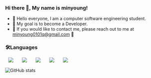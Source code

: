 ### Hi there 👋, My name is minyoung!
- 👋 Hello everyone, I am a computer software engineering student.
- 👀 My goal is to become a Developer.
- 🌱 If you would like to contact me, please reach out to me at minyoung0101q@gmail.com 💞️

<h3>🛠Languages</h3>
<div>
<img src="https://img.shields.io/badge/REACT-6DB33F?style=flat-square&logo=REACT&logoColor=white" style="height : auto; margin-left : 10px; margin-right : 10px;"/></a>&nbsp;
<img src="https://img.shields.io/badge/HTML5-E34F26?style=flat-square&logo=HTML5&logoColor=white" style="height : auto; margin-left : 10px; margin-right : 10px;"/></a>&nbsp;
<img src="https://img.shields.io/badge/CSS3-1572B6?style=flat-square&logo=CSS3&logoColor=white" style="height : auto; margin-left : 10px; margin-right : 10px;"/></a>&nbsp;
<img src="https://img.shields.io/badge/JavaScript-F7DF1E?style=flat-square&logo=JavaScript&logoColor=white" style="height : auto; margin-left : 10px; margin-right : 10px;"/></a>&nbsp;
<img src="https://img.shields.io/badge/TypeScript-007ACC?style=flat-square&logo=TypeScript&logoColor=white" style="height: auto; margin-left: 10px; margin-right: 10px;"/>
</a>&nbsp;
</div>

![GitHub stats](https://github-readme-stats.vercel.app/api?username=minyoung0101q&show_icons=true&count_private=true)  

